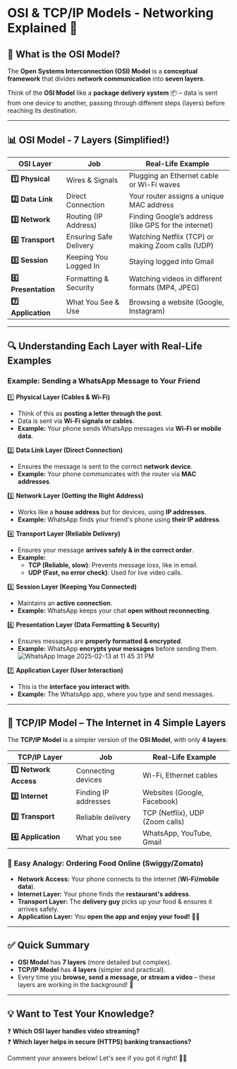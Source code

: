 # OSI & TCP/IP Models - Networking Explained 🚀

## 📌 What is the OSI Model?
The **Open Systems Interconnection (OSI) Model** is a **conceptual framework** that divides **network communication** into **seven layers**. 

Think of the **OSI Model** like a **package delivery system** 📦 – data is sent from one device to another, passing through different steps (layers) before reaching its destination.

---

## 📊 OSI Model - 7 Layers (Simplified!)

| **OSI Layer** | **Job** | **Real-Life Example** |
|-------------|--------|--------------------|
| **1️⃣ Physical** | Wires & Signals | Plugging an Ethernet cable or Wi-Fi waves |
| **2️⃣ Data Link** | Direct Connection | Your router assigns a unique MAC address |
| **3️⃣ Network** | Routing (IP Address) | Finding Google’s address (like GPS for the internet) |
| **4️⃣ Transport** | Ensuring Safe Delivery | Watching Netflix (TCP) or making Zoom calls (UDP) |
| **5️⃣ Session** | Keeping You Logged In | Staying logged into Gmail |
| **6️⃣ Presentation** | Formatting & Security | Watching videos in different formats (MP4, JPEG) |
| **7️⃣ Application** | What You See & Use | Browsing a website (Google, Instagram) |

---

## 🔍 Understanding Each Layer with Real-Life Examples

### **Example: Sending a WhatsApp Message to Your Friend**

1️⃣ **Physical Layer (Cables & Wi-Fi)**  
- Think of this as **posting a letter through the post**.  
- Data is sent via **Wi-Fi signals or cables**.  
- **Example:** Your phone sends WhatsApp messages via **Wi-Fi or mobile data**.  

2️⃣ **Data Link Layer (Direct Connection)**  
- Ensures the message is sent to the correct **network device**.  
- **Example:** Your phone communicates with the router via **MAC addresses**.  

3️⃣ **Network Layer (Getting the Right Address)**  
- Works like a **house address** but for devices, using **IP addresses**.  
- **Example:** WhatsApp finds your friend's phone using **their IP address**.  

4️⃣ **Transport Layer (Reliable Delivery)**  
- Ensures your message **arrives safely & in the correct order**.  
- **Example:**  
  - **TCP (Reliable, slow)**: Prevents message loss, like in email.  
  - **UDP (Fast, no error check)**: Used for live video calls.  

5️⃣ **Session Layer (Keeping You Connected)**  
- Maintains an **active connection**.  
- **Example:** WhatsApp keeps your chat **open without reconnecting**.  

6️⃣ **Presentation Layer (Data Formatting & Security)**  
- Ensures messages are **properly formatted & encrypted**.  
- **Example:** WhatsApp **encrypts your messages** before sending them.
![WhatsApp Image 2025-02-13 at 11 45 31 PM](https://github.com/user-attachments/assets/3d35f921-6ec0-45d3-97fa-32e2782caa49)
  

7️⃣ **Application Layer (User Interaction)**  
- This is the **interface you interact with**.  
- **Example:** The WhatsApp app, where you type and send messages.  


---

## 📌 TCP/IP Model – The Internet in 4 Simple Layers

The **TCP/IP Model** is a simpler version of the **OSI Model**, with only **4 layers**:

| **TCP/IP Layer** | **Job** | **Real-Life Example** |
|-------------|--------|--------------------|
| **1️⃣ Network Access** | Connecting devices | Wi-Fi, Ethernet cables |
| **2️⃣ Internet** | Finding IP addresses | Websites (Google, Facebook) |
| **3️⃣ Transport** | Reliable delivery | TCP (Netflix), UDP (Zoom calls) |
| **4️⃣ Application** | What you see | WhatsApp, YouTube, Gmail |

### 🛵 **Easy Analogy: Ordering Food Online (Swiggy/Zomato)**

- **Network Access:** Your phone connects to the internet (**Wi-Fi/mobile data**).
- **Internet Layer:** Your phone finds the **restaurant's address**.
- **Transport Layer:** The **delivery guy** picks up your food & ensures it arrives safely.
- **Application Layer:** You **open the app and enjoy your food!** 🍔🎉

---

## ✅ Quick Summary

- **OSI Model** has **7 layers** (more detailed but complex).  
- **TCP/IP Model** has **4 layers** (simpler and practical).  
- Every time you **browse, send a message, or stream a video** – these layers are working in the background! 🚀  

---

## 💡 **Want to Test Your Knowledge?**
❓ **Which OSI layer handles video streaming?**  
❓ **Which layer helps in secure (HTTPS) banking transactions?**  

Comment your answers below! Let's see if you got it right! 🚀💡

